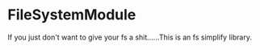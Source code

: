 # FileSystemModule

If you just don't want to give your fs a shit......This is an fs simplify library.
